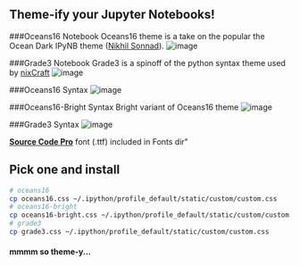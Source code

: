## Theme-ify your Jupyter Notebooks!

###Oceans16 Notebook
Oceans16 theme is a take on the popular the Ocean Dark IPyNB theme ([Nikhil Sonnad](https://github.com/nsonnad/base16-ipython-notebook)).
![image](https://github.com/dunovank/jupyter-themes/raw/master/screens/oceans16_nb.png)

###Grade3 Notebook
Grade3 is a spinoff of the python syntax theme used by [nixCraft](http://www.cyberciti.biz/faq/python-sleep-command-syntax-example/)
![image](https://github.com/dunovank/jupyter-themes/raw/master/screens/grade3_nb.png)

###Oceans16 Syntax
![image](https://github.com/dunovank/jupyter-themes/raw/master/screens/oceans16.png)

###Oceans16-Bright Syntax
Bright variant of Oceans16 theme
![image](https://github.com/dunovank/jupyter-themes/raw/master/screens/oceans16-bright.png)

###Grade3 Syntax
![image](https://github.com/dunovank/jupyter-themes/raw/master/screens/grade3.png)

[__Source Code Pro__](https://github.com/adobe/Source-Code-Pro) font (.ttf) included in Fonts dir"

## Pick one and install
```sh
# oceans16
cp oceans16.css ~/.ipython/profile_default/static/custom/custom.css
# oceans16-bright
cp oceans16-bright.css ~/.ipython/profile_default/static/custom/custom.css
# grade3
cp grade3.css ~/.ipython/profile_default/static/custom/custom.css
```
#### mmmm so theme-y...
